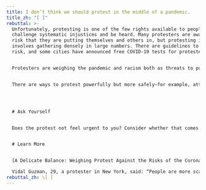 ```yaml
---
title: I don’t think we should protest in the middle of a pandemic.
title_zh: "[ ]"
rebuttal: >-
  Unfortunately, protesting is one of the few rights available to people to
  challenge systematic injustices and be heard. Many protesters are aware of the
  risk that they are putting themselves and others in, but protesting inherently
  involves gathering densely in large numbers. There are guidelines to lower the
  risk, and some cities have announced free COVID-19 tests for protesters.


  Protesters are weighing the pandemic and racism both as threats to public health—because both threaten our quality of life. And for them, the dangers of white supremacy outweigh the dangers of Covid-19. In fact, hundreds of public health and disease experts signed an open letter stating that the protests are justified, because “white supremacy is a lethal public health issue that predates and contributes to Covid-19.” They called the protests “vital to the national public health and to the threatened health specifically of black people in the United States.”


  There are ways to protest powerfully but more safely—for example, attending small, local protests, where participants can more easily spread themselves out.




  # Ask Yourself


  Does the protest not feel urgent to you? Consider whether that comes from a privileged position.


  # Learn More


  [A Delicate Balance: Weighing Protest Against the Risks of the Coronavirus (NYT) ](https://www.nytimes.com/2020/06/07/us/Protest-coronavirus-george-floyd.html)\

  Vidal Guzman, 29, a protester in New York, said: “People are more scared of the police than Covid-19. They are willing to do anything.”
rebuttal_zh: \[ ]
---
```

